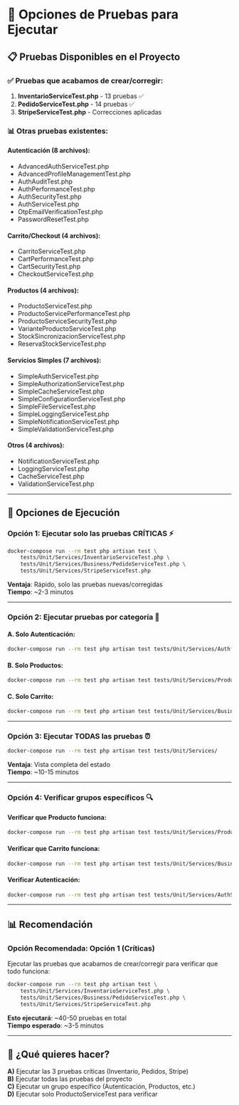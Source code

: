 # 🎯 Opciones de Pruebas para Ejecutar

## 📋 Pruebas Disponibles en el Proyecto

### ✅ **Pruebas que acabamos de crear/corregir**:
1. **InventarioServiceTest.php** - 13 pruebas ✅
2. **PedidoServiceTest.php** - 14 pruebas ✅
3. **StripeServiceTest.php** - Correcciones aplicadas

### 📊 **Otras pruebas existentes**:

#### **Autenticación (8 archivos)**:
- AdvancedAuthServiceTest.php
- AdvancedProfileManagementTest.php  
- AuthAuditTest.php
- AuthPerformanceTest.php
- AuthSecurityTest.php
- AuthServiceTest.php
- OtpEmailVerificationTest.php
- PasswordResetTest.php

#### **Carrito/Checkout (4 archivos)**:
- CarritoServiceTest.php
- CartPerformanceTest.php
- CartSecurityTest.php
- CheckoutServiceTest.php

#### **Productos (4 archivos)**:
- ProductoServiceTest.php
- ProductoServicePerformanceTest.php
- ProductoServiceSecurityTest.php
- VarianteProductoServiceTest.php
- StockSincronizacionServiceTest.php
- ReservaStockServiceTest.php

#### **Servicios Simples (7 archivos)**:
- SimpleAuthServiceTest.php
- SimpleAuthorizationServiceTest.php
- SimpleCacheServiceTest.php
- SimpleConfigurationServiceTest.php
- SimpleFileServiceTest.php
- SimpleLoggingServiceTest.php
- SimpleNotificationServiceTest.php
- SimpleValidationServiceTest.php

#### **Otros (4 archivos)**:
- NotificationServiceTest.php
- LoggingServiceTest.php
- CacheServiceTest.php
- ValidationServiceTest.php

---

## 🎯 Opciones de Ejecución

### **Opción 1: Ejecutar solo las pruebas CRÍTICAS** ⚡
```bash
docker-compose run --rm test php artisan test \
    tests/Unit/Services/InventarioServiceTest.php \
    tests/Unit/Services/Business/PedidoServiceTest.php \
    tests/Unit/Services/StripeServiceTest.php
```
**Ventaja**: Rápido, solo las pruebas nuevas/corregidas  
**Tiempo**: ~2-3 minutos

---

### **Opción 2: Ejecutar pruebas por categoría** 🎯

#### **A. Solo Autenticación**:
```bash
docker-compose run --rm test php artisan test tests/Unit/Services/Auth*
```

#### **B. Solo Productos**:
```bash
docker-compose run --rm test php artisan test tests/Unit/Services/Producto*.php
```

#### **C. Solo Carrito**:
```bash
docker-compose run --rm test php artisan test tests/Unit/Services/Business/Cart*.php
```

---

### **Opción 3: Ejecutar TODAS las pruebas** ⏰
```bash
docker-compose run --rm test php artisan test tests/Unit/Services/
```
**Ventaja**: Vista completa del estado  
**Tiempo**: ~10-15 minutos

---

### **Opción 4: Verificar grupos específicos** 🔍

#### **Verificar que Producto funciona**:
```bash
docker-compose run --rm test php artisan test tests/Unit/Services/ProductoServiceTest.php
```

#### **Verificar que Carrito funciona**:
```bash
docker-compose run --rm test php artisan test tests/Unit/Services/Business/CarritoServiceTest.php
```

#### **Verificar Autenticación**:
```bash
docker-compose run --rm test php artisan test tests/Unit/Services/AuthServiceTest.php
```

---

## 📊 Recomendación

### **Opción Recomendada**: Opción 1 (Críticas)
Ejecutar las pruebas que acabamos de crear/corregir para verificar que todo funciona:

```bash
docker-compose run --rm test php artisan test \
    tests/Unit/Services/InventarioServiceTest.php \
    tests/Unit/Services/Business/PedidoServiceTest.php \
    tests/Unit/Services/StripeServiceTest.php
```

**Esto ejecutará**: ~40-50 pruebas en total  
**Tiempo esperado**: ~3-5 minutos

---

## 🎯 ¿Qué quieres hacer?

**A)** Ejecutar las 3 pruebas críticas (Inventario, Pedidos, Stripe)  
**B)** Ejecutar todas las pruebas del proyecto  
**C)** Ejecutar un grupo específico (Autenticación, Productos, etc.)  
**D)** Ejecutar solo ProductoServiceTest para verificar
